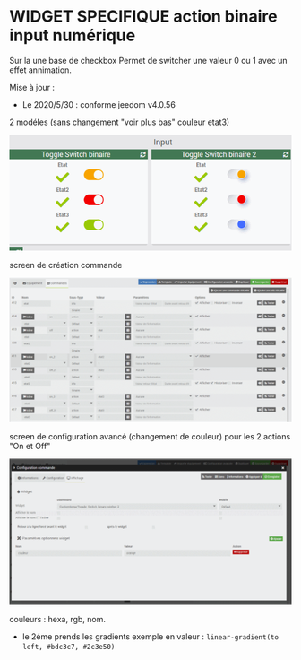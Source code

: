# WIDGET SPECIFIQUE action binaire input numérique

Sur la une base de checkbox
Permet de switcher une valeur 0 ou 1
avec un effet annimation.

Mise à jour :
- Le 2020/5/30 : conforme jeedom v4.0.56

2 modéles (sans changement "voir plus bas" couleur etat3)


<img src="doc/toggle_switch_binaire.png"/>


screen de création commande


<img src="doc/toggle_switch_binaire_commandes.png"/>



screen de configuration avancé (changement de couleur)
pour les 2 actions "On et Off"


<img src="doc/toggle_switch_binaire_commandes_configuration_avance.png"/>

couleurs : hexa, rgb, nom.
+ le 2éme prends les gradients
exemple en valeur :
<code>linear-gradient(to left, #bdc3c7, #2c3e50)</code>
